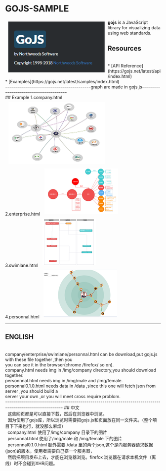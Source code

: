 # GOJS-SAMPLE

<a href="https://gojs.net/latest/index.html"><img src="https://github.com/azcvcza/gojs-Sample/blob/master/gojs.png" align="left" hspace="10" vspace="6"></a>

**gojs**  is a JavaScript library for visualizing data using web standards. 
</br>
## Resources
</br>
* [API Reference](https://gojs.net/latest/api/index.html)
</br>
* [Examples](https://gojs.net/latest/samples/index.html)
</br>
-------------------------------------------graph are made in gojs.js----------------------------------------
</br>
## Example
1.company.html
<img src="https://github.com/azcvcza/gojs-Sample/blob/master/img/company.png"  hspace="10" vspace="6">
</br>
2.enterprise.html
<img src="https://github.com/azcvcza/gojs-Sample/blob/master/img/enterprise.png"  hspace="10" vspace="6">
</br>
3.swimlane.html
<img src="https://github.com/azcvcza/gojs-Sample/blob/master/img/swimlane.png"  hspace="10" vspace="6">
</br>
4.personnal.html
<img src="https://github.com/azcvcza/gojs-Sample/blob/master/img/personnal.png"  hspace="10" vspace="6">
</br>


-----------------------------------------------------------------------------------------------------------
## ENGLISH
</br>
   company/enterprise/swimlane/personnal.html can be download,put gojs.js with these file together ,then you
   </br>
   you can see it in the browser(chrome /firefox/ so on).
   </br>
   company.html needs img in /img/company directory,you should download together.
   </br>
   personnnal.html needs img in /img/male and /img/female.
   personnal0.1.0.html needs data in /data ,since this one will fetch json from server ,you should build a 
   </br>
   server your own ,or you will meet cross require problom.
   </br>
-----------------------------------------------------------------------------------------------------------
## 中文
</br>
   这些网页都是可以直接下载，然后在浏览器中浏览。
   </br>
   因为使用了gojs库，所以浏览时需要把gojs.js和页面放在同一文件夹。（整个项目下下来也行，就没那么麻烦）
   </br>
   company.html 使用了/img/company 目录下的图片
   </br>
   personnal.html 使用了/img/male 和 /img/female 下的图片
   </br>
   personnal0.1.0.html 额外需要 /data 里的两个json,这个是向服务器请求数据(json)的版本，使用者需要自己搭一个服务器，
   </br>
   然后把项目发布上去，才能在浏览器浏览。firefox 浏览器在请求本机文件（离线）时不会碰到XHR问题。
   </br>
